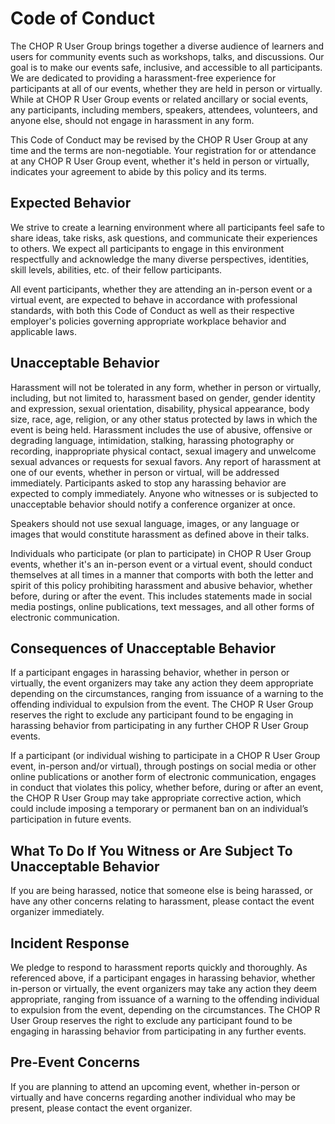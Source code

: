 # Code of Conduct

The CHOP R User Group brings together a diverse audience of learners and users for community events such as workshops, talks, and discussions. Our goal is to make our events safe, inclusive, and accessible to all participants. We are dedicated to providing a harassment-free experience for participants at all of our events, whether they are held in person or virtually. While at CHOP R User Group events or related ancillary or social events, any participants, including members, speakers, attendees, volunteers, and anyone else, should not engage in harassment in any form.

This Code of Conduct may be revised by the CHOP R User Group at any time and the terms are non-negotiable. Your registration for or attendance at any CHOP R User Group event, whether it's held in person or virtually, indicates your agreement to abide by this policy and its terms.

## Expected Behavior

We strive to create a learning environment where all participants feel safe to share ideas, take risks, ask questions, and communicate their experiences to others. We expect all participants to engage in this environment respectfully and acknowledge the many diverse perspectives, identities, skill levels, abilities, etc. of their fellow participants.

All event participants, whether they are attending an in-person event or a virtual event, are expected to behave in accordance with professional standards, with both this Code of Conduct as well as their respective employer's policies governing appropriate workplace behavior and applicable laws.

## Unacceptable Behavior

Harassment will not be tolerated in any form, whether in person or virtually, including, but not limited to, harassment based on gender, gender identity and expression, sexual orientation, disability, physical appearance, body size, race, age, religion, or any other status protected by laws in which the event is being held. Harassment includes the use of abusive, offensive or degrading language, intimidation, stalking, harassing photography or recording, inappropriate physical contact, sexual imagery and unwelcome sexual advances or requests for sexual favors. Any report of harassment at one of our events, whether in person or virtual, will be addressed immediately. Participants asked to stop any harassing behavior are expected to comply immediately. Anyone who witnesses or is subjected to unacceptable behavior should notify a conference organizer at once.

Speakers should not use sexual language, images, or any language or images that would constitute harassment as defined above in their talks.

Individuals who participate (or plan to participate) in CHOP R User Group events, whether it's an in-person event or a virtual event, should conduct themselves at all times in a manner that comports with both the letter and spirit of this policy prohibiting harassment and abusive behavior, whether before, during or after the event. This includes statements made in social media postings, online publications, text messages, and all other forms of electronic communication.

## Consequences of Unacceptable Behavior

If a participant engages in harassing behavior, whether in person or virtually, the event organizers may take any action they deem appropriate depending on the circumstances, ranging from issuance of a warning to the offending individual to expulsion from the event. The CHOP R User Group reserves the right to exclude any participant found to be engaging in harassing behavior from participating in any further CHOP R User Group events.

If a participant (or individual wishing to participate in a CHOP R User Group event, in-person and/or virtual), through postings on social media or other online publications or another form of electronic communication, engages in conduct that violates this policy, whether before, during or after an event, the CHOP R User Group may take appropriate corrective action, which could include imposing a temporary or permanent ban on an individual’s participation in future events.

## What To Do If You Witness or Are Subject To Unacceptable Behavior

If you are being harassed, notice that someone else is being harassed, or have any other concerns relating to harassment, please contact the event organizer immediately. 

## Incident Response

We pledge to respond to harassment reports quickly and thoroughly. As referenced above, if a participant engages in harassing behavior, whether in-person or virtually, the event organizers may take any action they deem appropriate, ranging from issuance of a warning to the offending individual to expulsion from the event, depending on the circumstances. The CHOP R User Group reserves the right to exclude any participant found to be engaging in harassing behavior from participating in any further events.

## Pre-Event Concerns

If you are planning to attend an upcoming event, whether in-person or virtually and have concerns regarding another individual who may be present, please contact the event organizer. 